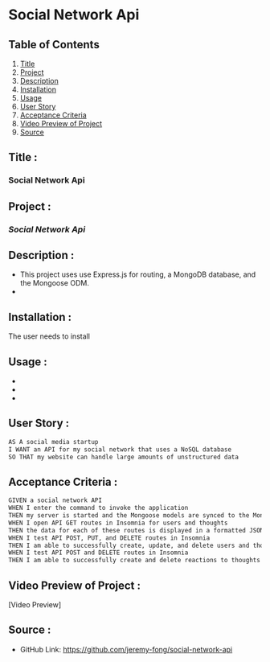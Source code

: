 # Social Network Api

## Table of Contents
1. [Title](#title)
2. [Project](#project)
3. [Description](#description)
4. [Installation](#installation)
5. [Usage](#usage)
6. [User Story](#user-story)
7. [Acceptance Criteria](#acceptance-criteria)
8. [Video Preview of Project](#video-preview-of-project)
9. [Source](#source)

## Title :
### Social Network Api

## Project :
### *Social Network Api*

## Description :
* This project uses use Express.js for routing, a MongoDB database, and the Mongoose ODM.
* 

## Installation :
The user needs to install  

## Usage :
- 
- 
- 

## User Story :
```md
AS A social media startup
I WANT an API for my social network that uses a NoSQL database
SO THAT my website can handle large amounts of unstructured data
```

## Acceptance Criteria :
```md
GIVEN a social network API
WHEN I enter the command to invoke the application
THEN my server is started and the Mongoose models are synced to the MongoDB database
WHEN I open API GET routes in Insomnia for users and thoughts
THEN the data for each of these routes is displayed in a formatted JSON
WHEN I test API POST, PUT, and DELETE routes in Insomnia
THEN I am able to successfully create, update, and delete users and thoughts in my database
WHEN I test API POST and DELETE routes in Insomnia
THEN I am able to successfully create and delete reactions to thoughts and add and remove friends to a user’s friend list
```


## Video Preview of Project :
[Video Preview]

## Source :
- GitHub Link: https://github.com/jeremy-fong/social-network-api